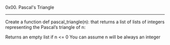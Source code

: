 0x00. Pascal's Triangle
_______________________
Create a function def pascal_triangle(n): that returns a list of lists of integers representing the Pascal’s triangle of n:

Returns an empty list if n <= 0
You can assume n will be always an integer